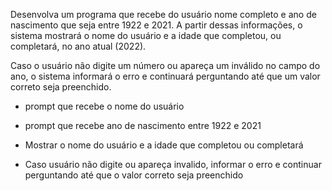 Desenvolva um programa que recebe do usuário nome completo e ano de nascimento que seja entre 1922 e 2021.
A partir dessas informações, o sistema mostrará o nome do usuário e a idade que completou, ou completará, no ano atual (2022).

Caso o usuário não digite um número ou apareça um inválido no campo do ano, o sistema informará o erro e continuará perguntando até que um valor correto seja preenchido.

- prompt que recebe o nome do usuário
- prompt que recebe ano de nascimento entre 1922 e 2021

- Mostrar o nome do usuário e a idade que completou ou completará

- Caso usuário não digite ou apareça invalido, informar o erro e continuar perguntando até que o valor correto seja preenchido

